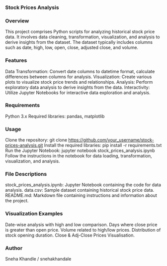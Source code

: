 ### Stock Prices Analysis

### Overview
This project comprises Python scripts for analyzing historical stock price data. 
It involves data cleaning, transformation, visualization, and analysis to derive insights from the dataset. 
The dataset typically includes columns such as date, high, low, open, close, adjusted close, and volume.

### Features
Data Transformation: Convert date columns to datetime format, calculate differences between columns for analysis.
Visualization: Create various plots to visualize stock price trends and relationships.
Analysis: Perform exploratory data analysis to derive insights from the data.
Interactivity: Utilize Jupyter Notebooks for interactive data exploration and analysis.

### Requirements
Python 3.x
Required libraries: pandas, matplotlib

### Usage
Clone the repository: git clone https://github.com/your_username/stock-prices-analysis.git
Install the required libraries: pip install -r requirements.txt
Run the Jupyter Notebook: jupyter notebook stock_prices_analysis.ipynb
Follow the instructions in the notebook for data loading, transformation, visualization, and analysis.

### File Descriptions
stock_prices_analysis.ipynb: Jupyter Notebook containing the code for data analysis.
data.csv: Sample dataset containing historical stock price data.
README.md: Markdown file containing instructions and information about the project.

### Visualization Examples
Date-wise analysis with high and low comparison.
Days where close price is greater than open price.
Volume related to high/low prices.
Distribution of stock opening duration.
Close & Adj-Close Prices Visualisation.

### Author
Sneha Khandle / snehakhandale
